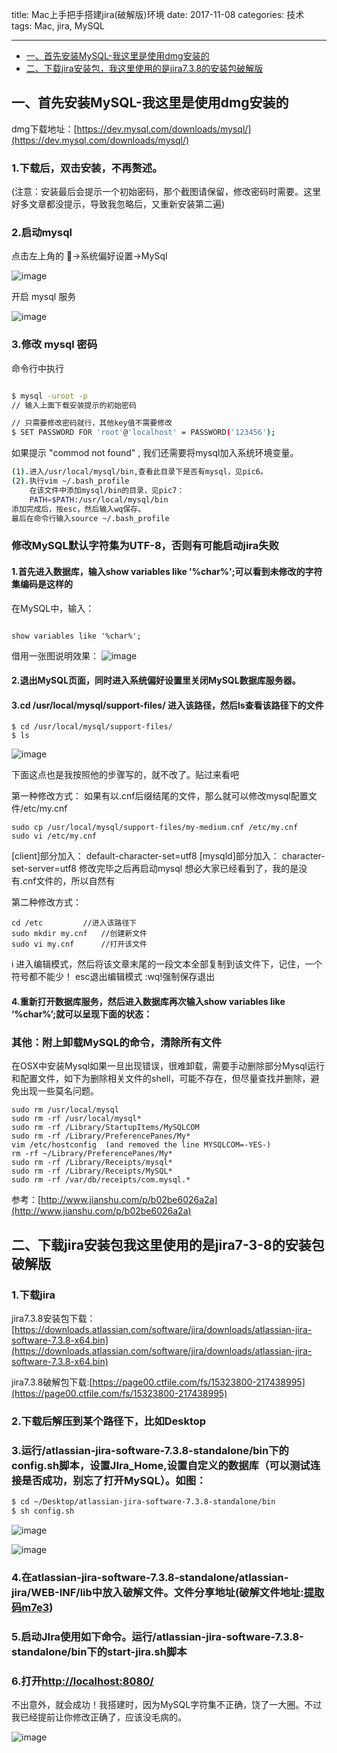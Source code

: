 title: Mac上手把手搭建jira(破解版)环境
date: 2017-11-08
categories: 技术
tags: Mac, jira, MySQL

---
* [一、首先安装MySQL-我这里是使用dmg安装的](#一、首先安装MySQL-我这里是使用dmg安装的)
* [二、下载jira安装包，我这里使用的是jira7.3.8的安装包破解版](#二、下载jira安装包我这里使用的是jira7-3-8的安装包破解版)

## 一、首先安装MySQL-我这里是使用dmg安装的

dmg下载地址：[https://dev.mysql.com/downloads/mysql/](https://dev.mysql.com/downloads/mysql/)

### 1.下载后，双击安装，不再赘述。 
(注意：安装最后会提示一个初始密码，那个截图请保留，修改密码时需要。这里好多文章都没提示，导致我忽略后，又重新安装第二遍)

### 2.启动mysql

点击左上角的 🍎->系统偏好设置->MySql

![image](/img/212689DB-F902-4E1E-9266-DC83A62AA07A.jpeg)

开启 mysql 服务

![image](/img/23D785AE-9774-465C-84F3-EB32EF7E81FF.jpeg)

### 3.修改 mysql 密码

命令行中执行

```bash

$ mysql -uroot -p
// 输入上面下载安装提示的初始密码

// 只需要修改密码就行，其他key值不需要修改
$ SET PASSWORD FOR 'root'@'localhost' = PASSWORD('123456');

```

如果提示 "commod not found" , 我们还需要将mysql加入系统环境变量。

```bash
(1).进入/usr/local/mysql/bin,查看此目录下是否有mysql，见pic6。
(2).执行vim ~/.bash_profile
    在该文件中添加mysql/bin的目录，见pic7：
    PATH=$PATH:/usr/local/mysql/bin
添加完成后，按esc，然后输入wq保存。
最后在命令行输入source ~/.bash_profile
```


### 修改MySQL默认字符集为UTF-8，否则有可能启动jira失败
 
####  1.首先进入数据库，输入show variables like '%char%';可以看到未修改的字符集编码是这样的

在MySQL中，输入：

```base

show variables like '%char%';
```

借用一张图说明效果：
![image](/img/cf4235ff685d50ab910d158f3ef536df.png)

#### 2.退出MySQL页面，同时进入系统偏好设置里关闭MySQL数据库服务器。

#### 3.cd /usr/local/mysql/support-files/ 进入该路径，然后ls查看该路径下的文件

```
$ cd /usr/local/mysql/support-files/
$ ls

```

![image](/image/QQ20171108170804.png)


下面这点也是我按照他的步骤写的，就不改了。贴过来看吧

第一种修改方式： 
如果有以.cnf后缀结尾的文件，那么就可以修改mysql配置文件/etc/my.cnf 
```
sudo cp /usr/local/mysql/support-files/my-medium.cnf /etc/my.cnf 
sudo vi /etc/my.cnf 
```
[client]部分加入： 
default-character-set=utf8 
[mysqld]部分加入： 
character-set-server=utf8 
修改完毕之后再启动mysql 
想必大家已经看到了，我的是没有.cnf文件的，所以自然有

第二种修改方式： 
```
cd /etc 		//进入该路径下 
sudo mkdir my.cnf 	//创建新文件 
sudo vi my.cnf  	//打开该文件 
```
i 进入编辑模式，然后将该文章末尾的一段文本全部复制到该文件下，记住，一个符号都不能少！ 
esc退出编辑模式 
:wq!强制保存退出

#### 4.重新打开数据库服务，然后进入数据库再次输入show variables like ‘%char%’;就可以呈现下面的状态： 


### 其他：附上卸载MySQL的命令，清除所有文件

在OSX中安装Mysql如果一旦出现错误，很难卸载，需要手动删除部分Mysql运行和配置文件，如下为删除相关文件的shell，可能不存在，但尽量查找并删除，避免出现一些莫名问题。

```base
sudo rm /usr/local/mysql
sudo rm -rf /usr/local/mysql*
sudo rm -rf /Library/StartupItems/MySQLCOM
sudo rm -rf /Library/PreferencePanes/My*
vim /etc/hostconfig  (and removed the line MYSQLCOM=-YES-)
rm -rf ~/Library/PreferencePanes/My*
sudo rm -rf /Library/Receipts/mysql*
sudo rm -rf /Library/Receipts/MySQL*
sudo rm -rf /var/db/receipts/com.mysql.*

```

参考：[http://www.jianshu.com/p/b02be6026a2a](http://www.jianshu.com/p/b02be6026a2a)


## 二、下载jira安装包我这里使用的是jira7-3-8的安装包破解版

### 1.下载jira


jira7.3.8安装包下载：[https://downloads.atlassian.com/software/jira/downloads/atlassian-jira-software-7.3.8-x64.bin](https://downloads.atlassian.com/software/jira/downloads/atlassian-jira-software-7.3.8-x64.bin)


jira7.3.8破解包下载:[https://page00.ctfile.com/fs/15323800-217438995](https://page00.ctfile.com/fs/15323800-217438995)


### 2.下载后解压到某个路径下，比如Desktop

### 3.运行/atlassian-jira-software-7.3.8-standalone/bin下的config.sh脚本，设置JIra_Home,设置自定义的数据库（可以测试连接是否成功，别忘了打开MySQL）。如图：

```bash
$ cd ~/Desktop/atlassian-jira-software-7.3.8-standalone/bin
$ sh config.sh
```

![image](/img/1422632-1c2029dfd508d230.png)

![image](/img/1422632-bf47e02854631072.png)

### 4.在atlassian-jira-software-7.3.8-standalone/atlassian-jira/WEB-INF/lib中放入破解文件。文件分享地址(破解文件地址:[提取码m7e3](https://pan.baidu.com/share/init?surl=kUAogtT))


### 5.启动JIra使用如下命令。运行/atlassian-jira-software-7.3.8-standalone/bin下的start-jira.sh脚本


### 6.打开[http://localhost:8080/](http://localhost:8080/)


不出意外，就会成功！我搭建时，因为MySQL字符集不正确，饶了一大圈。不过我已经提前让你修改正确了，应该没毛病的。

![image](/img/timg.jpg)